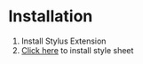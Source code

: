 # Installation

1. Install Stylus Extension
2. [Click here](https://cuddlecake.github.io/youtrack-tweaks/youtrack-tweaks.user.css) to install style sheet
